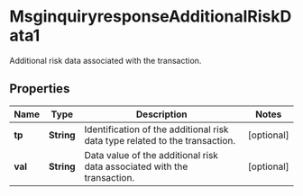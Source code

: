 

# MsginquiryresponseAdditionalRiskData1

Additional risk data associated with the transaction.

## Properties

| Name | Type | Description | Notes |
|------------ | ------------- | ------------- | -------------|
|**tp** | **String** | Identification of the additional risk data type related to the transaction. |  [optional] |
|**val** | **String** | Data value of the additional risk data associated with the transaction. |  [optional] |



